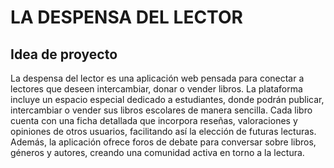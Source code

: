 # LA DESPENSA DEL LECTOR

## Idea de proyecto


La despensa del lector es una aplicación web pensada para conectar a lectores que deseen intercambiar, donar o vender libros. La plataforma incluye un espacio especial dedicado a estudiantes, donde podrán publicar, intercambiar o vender sus libros escolares de manera sencilla. Cada libro cuenta con una ficha detallada que incorpora reseñas, valoraciones y opiniones de otros usuarios, facilitando así la elección de futuras lecturas. Además, la aplicación ofrece foros de debate para conversar sobre libros, géneros y autores, creando una comunidad activa en torno a la lectura.

